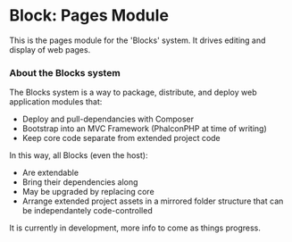 Block: Pages Module
====================
This is the pages module for the 'Blocks' system. It drives editing and display of web pages.

### About the Blocks system
The Blocks system is a way to package, distribute, and deploy web application modules that:
- Deploy and pull-dependancies with Composer
- Bootstrap into an MVC Framework (PhalconPHP at time of writing)
- Keep core code separate from extended project code

In this way, all Blocks (even the host):
- Are extendable
- Bring their dependencies along
- May be upgraded by replacing core
- Arrange extended project assets in a mirrored folder structure that can be independantely code-controlled

It is currently in development, more info to come as things progress.
